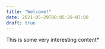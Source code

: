 ```yaml
---
title: "Welcome!"
date: 2021-05-29T00:05:29-07:00
draft: true
---
```


This is some very interesting content*

